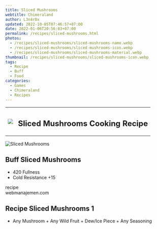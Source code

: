 ```yaml
---
title: Sliced Mushrooms
webtitle: Chimeraland
author: L3n4r0x
updated: 2022-10-05T07:46:57+07:00
date: 2022-01-06T20:56:03+07:00
permalink: /recipes/sliced-mushrooms.html
photos:
  - /recipes/sliced-mushrooms/sliced-mushrooms-name.webp
  - /recipes/sliced-mushrooms/sliced-mushrooms-icon.webp
  - /recipes/sliced-mushrooms/sliced-mushrooms-material.webp
thumbnail: /recipes/sliced-mushrooms/sliced-mushrooms-icon.webp
tags:
  - Recipe
  - Buff
  - Food
categories:
  - Games
  - Chimeraland
  - Recipes
---
```


<section id="bootstrap-wrapper"><link rel="stylesheet" href="https://cdn.statically.io/gh/dimaslanjaka/Web-Manajemen/40ac3225/css/bootstrap-4.5-wrapper.css"/><div class="row mb-2"><div class="col-md-12 mb-2"><table class="table" id="post-info"><tbody><tr><td><img class="d-inline-block me-2" src="/chimeraland/recipes/sliced-mushrooms/sliced-mushrooms-icon.webp" width="auto" height="auto"/></td><td><h1 class="fs-5">Sliced Mushrooms Cooking Recipe</h1></td></tr></tbody></table></div></div><div class="card mb-2"><div class="row g-0"><div class="col-sm-4 position-relative mb-2"><img src="/chimeraland/recipes/sliced-mushrooms/sliced-mushrooms-material.webp" class="card-img fit-cover w-100 h-100" alt="Sliced Mushrooms" data-fancybox="true"/></div><div class="col-sm-8 mb-2"><div class="card-body"><h2 class="card-title fs-5">Buff Sliced Mushrooms</h2><div class="card-text"><ul><li>420 Fullness</li><li>Cold Resistance +15</li></ul></div><span class="badge rounded-pill bg-dark">recipe</span></div><div class="card-footer text-end text-muted">webmanajemen.com</div></div></div></div><div class="row mb-2"><div class="col-12 col-lg-6 recipe-item mb-2"><div class="card"><div class="card-body"><h2 class="card-title fs-5">Recipe Sliced Mushrooms 1</h2><div class="card-text"><ul><li>Any Mushroom<span> + </span>Any Wild Fruit<span> + </span>Dew/Ice Piece<span> + </span>Any Seasoning</li></ul></div></div></div></div></div></section>